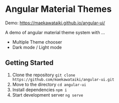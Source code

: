 # Angular Material Themes

Demo: https://maekawataiki.github.io/angular-ui/

A demo of angular material theme system with ...

- Multiple Theme chooser
- Dark mode / Light mode

## Getting Started

1. Clone the repository `git clone https://github.com/maekawataiki/angular-ui.git`
2. Move to the directory `cd angular-ui`
3. Install dependencies `npm i`
4. Start development server `ng serve`

